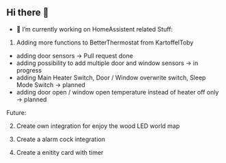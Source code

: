## Hi there 👋

- 🔭 I’m currently working on HomeAssistent related Stuff:

1. Adding more functions to BetterThermostat from KartoffelToby
  -   adding door sensors -> Pull request done
  -   adding possibility to add multiple door and window sensors -> in progress
  -   adding Main Heater Switch, Door / Window overwrite switch, Sleep Mode Switch -> planned
  -   adding door open / window open temperature instead of heater off only -> planned

Future:

2. Create own integration for enjoy the wood LED world map

3. Create a alarm cock integration
   
4. Create a enitity card with timer 

<!--
**albummi/albummi** is a ✨ _special_ ✨ repository because its `README.md` (this file) appears on your GitHub profile.

Here are some ideas to get you started:





